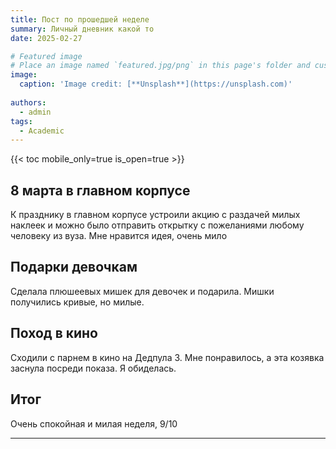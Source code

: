 ```yaml
---
title: Пост по прошедшей неделе
summary: Личный дневник какой то
date: 2025-02-27

# Featured image
# Place an image named `featured.jpg/png` in this page's folder and customize its options here.
image:
  caption: 'Image credit: [**Unsplash**](https://unsplash.com)'
  
authors:
  - admin
tags:
  - Academic
---
```


{{< toc mobile_only=true is_open=true >}}

## 8 марта в главном корпусе

К празднику в главном корпусе устроили акцию с раздачей милых наклеек и можно было отправить открытку с пожеланиями любому человеку из вуза. Мне нравится идея, очень мило

## Подарки девочкам

Сделала плюшеевых мишек для девочек и подарила. Мишки получились кривые, но милые.

## Поход в кино

Сходили с парнем в кино на Дедпула 3. Мне понравилось, а эта козявка заснула посреди показа. Я обиделась.

## Итог

Очень спокойная и милая неделя, 9/10

---










